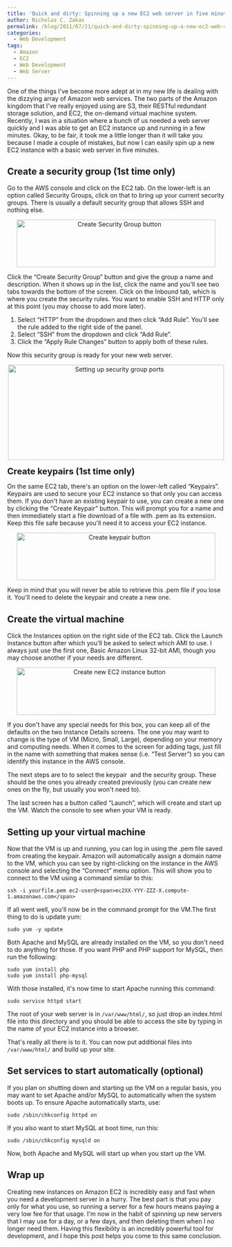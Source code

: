 ```yaml
---
title: 'Quick and dirty: Spinning up a new EC2 web server in five minutes'
author: Nicholas C. Zakas
permalink: /blog/2011/07/21/quick-and-dirty-spinning-up-a-new-ec2-web-server-in-five-minutes/
categories:
  - Web Development
tags:
  - Amazon
  - EC2
  - Web Development
  - Web Server
---
```

One of the things I've become more adept at in my new life is dealing with the dizzying array of Amazon web services. The two parts of the Amazon kingdom that I've really enjoyed using are S3, their RESTful redundant storage solution, and EC2, the on-demand virtual machine system. Recently, I was in a situation where a bunch of us needed a web server quickly and I was able to get an EC2 instance up and running in a few minutes. Okay, to be fair, it took me a little longer than it will take you because I made a couple of mistakes, but now I can easily spin up a new EC2 instance with a basic web server in five minutes.

## Create a security group (1st time only)

Go to the AWS console and click on the EC2 tab. On the lower-left is an option called Security Groups, click on that to bring up your current security groups. There is usually a default security group that allows SSH and nothing else.

<div style="text-align: center;">
  <img src="/images/wp-content/uploads/2011/07/securitygroup.png" alt="Create Security Group button" width="460" height="110" />
</div>

Click the &#8220;Create Security Group&#8221; button and give the group a name and description. When it shows up in the list, click the name and you'll see two tabs towards the bottom of the screen. Click on the Inbound tab, which is where you create the security rules. You want to enable SSH and HTTP only at this point (you may choose to add more later).

  1. Select &#8220;HTTP&#8221; from the dropdown and then click &#8220;Add Rule&#8221;. You'll see the rule added to the right side of the panel.
  2. Select &#8220;SSH&#8221; from the dropdown and click &#8220;Add Rule&#8221;.
  3. Click the &#8220;Apply Rule Changes&#8221; button to apply both of these rules.

Now this security group is ready for your new web server.

<div style="text-align: center;">
  <img src="/images/wp-content/uploads/2011/07/securitygroupinfo.png" alt="Setting up security group ports" width="500" height="221" />
</div>

<span style="font-size: 20px; font-weight: bold;">Create keypairs (1st time only)</span>

On the same EC2 tab, there's an option on the lower-left called &#8220;Keypairs&#8221;. Keypairs are used to secure your EC2 instance so that only you can access them. If you don't have an existing keypair to use, you can create a new one by clicking the &#8220;Create Keypair&#8221; button. This will prompt you for a name and then immediately start a file download of a file with .pem as its extension. Keep this file safe because you'll need it to access your EC2 instance.

<div style="text-align: center;">
  <img src="/images/wp-content/uploads/2011/07/keypair.png" alt="Create keypair button" width="460" height="110" />
</div>

Keep in mind that you will never be able to retrieve this .pem file if you lose it. You'll need to delete the keypair and create a new one.

## Create the virtual machine

Click the Instances option on the right side of the EC2 tab. Click the Launch Instance button after which you'll be asked to select which AMI to use. I always just use the first one, Basic Amazon Linux 32-bit AMI, though you may choose another if your needs are different.

<div style="text-align: center;">
  <img src="/images/wp-content/uploads/2011/07/instance.png" alt="Create new EC2 instance button" width="460" height="110" />
</div>

If you don't have any special needs for this box, you can keep all of the defaults on the two Instance Details screens. The one you may want to change is the type of VM (Micro, Small, Large), depending on your memory and computing needs. When it comes to the screen for adding tags, just fill in the name with something that makes sense (i.e. &#8220;Test Server&#8221;) so you can identify this instance in the AWS console.

The next steps are to to select the keypair  and the security group. These should be the ones you already created previously (you can create new ones on the fly, but usually you won't need to).

The last screen has a button called &#8220;Launch&#8221;, which will create and start up the VM. Watch the console to see when your VM is ready.

## Setting up your virtual machine

Now that the VM is up and running, you can log in using the .pem file saved from creating the keypair. Amazon will automatically assign a domain name to the VM, which you can see by right-clicking on the instance in the AWS console and selecting the &#8220;Connect&#8221; menu option. This will show you to connect to the VM using a command similar to this:

    ssh -i yourfile.pem ec2-user@<span>ec2XX-YYY-ZZZ-X.compute-1.amazonaws.com</span>

If all went well, you'll now be in the command prompt for the VM.The first thing to do is update yum:

    sudo yum -y update

Both Apache and MySQL are already installed on the VM, so you don't need to do anything for those. If you want PHP and PHP support for MySQL, then run the following:

    sudo yum install php
    sudo yum install php-mysql

With those installed, it's now time to start Apache running this command:

    sudo service httpd start

The root of your web server is in `/var/www/html/`, so just drop an index.html file into this directory and you should be able to access the site by typing in the name of your EC2 instance into a browser.

That's really all there is to it. You can now put additional files into `/var/www/html/` and build up your site.

## Set services to start automatically (optional)

If you plan on shutting down and starting up the VM on a regular basis, you may want to set Apache and/or MySQL to automatically when the system boots up. To ensure Apache automatically starts, use:

    sudo /sbin/chkconfig httpd on

If you also want to start MySQL at boot time, run this:

    sudo /sbin/chkconfig mysqld on

Now, both Apache and MySQL will start up when you start up the VM.

## Wrap up

Creating new instances on Amazon EC2 is incredibly easy and fast when you need a development server in a hurry. The best part is that you pay only for what you use, so running a server for a few hours means paying a very low fee for that usage. I'm now in the habit of spinning up new servers that I may use for a day, or a few days, and then deleting them when I no longer need them. Having this flexibility is an incredibly powerful tool for development, and I hope this post helps you come to this same conclusion.
